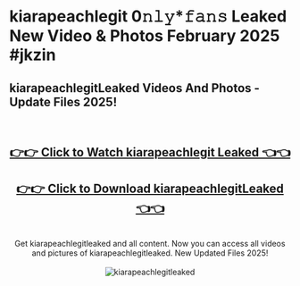 # kiarapeachlegit 0𝚗𝚕𝚢*𝚏𝚊𝚗𝚜 Leaked New Video & Photos February 2025 #jkzin

<h2>kiarapeachlegitLeaked Videos And Photos - Update Files 2025!</h2>
<br>
<div align="center">
<h2><a href="https://mediaupload.pro?title=kiarapeachlegit&ref=11F" rel="nofollow">👉👉 Click to Watch kiarapeachlegit Leaked 👈👈</a></h2>
<h2><a href="https://mediaupload.pro?title=kiarapeachlegit&ref=11F" rel="nofollow">👉👉 Click to Download kiarapeachlegitLeaked 👈👈</a></h2>
<br>
Get kiarapeachlegitleaked and all content. Now you can access all videos and pictures of kiarapeachlegitleaked. New Updated Files 2025!
<br>
<br>
<a href="https://mediaupload.pro?title=kiarapeachlegit&ref=11F" rel="nofollow" data-target="animated-image.originalLink"><img src="https://i.ibb.co/Gkj2r4b/banner.png" alt="kiarapeachlegitleaked" style="max-width: 100%; display: inline-block;" data-target="animated-image.originalImage"></a>
</div>
<br>


